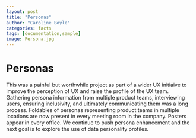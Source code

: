 ```yaml
---
layout: post
title: "Personas"
author: "Caroline Boyle"
categories: facts
tags: [documentation,sample]
image: Persona.jpg
---
```


# Personas
This was a painful but worthwhile project as part of a wider UX initiaive to improve the perception of UX and raise the profile of the UX team. Gathering persona information from multiple product teams, interviewing users, ensuring inclusivity, and ultimately communicating them was a long process. 
Foldables of personas representing product teams in multiple locations are now present in every meeting room in the company. Posters appear in every office. We continue to push persona enhancement and the next goal is to explore the use of data personality profiles. 
